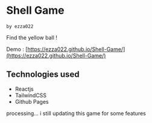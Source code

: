 # Shell Game

`by ezza022`

Find the yellow ball !

Demo : [https://ezza022.github.io/Shell-Game/](https://ezza022.github.io/Shell-Game/)

## Technologies used
- Reactjs
- TailwindCSS
- Github Pages

processing...
i still updating this game for some features
